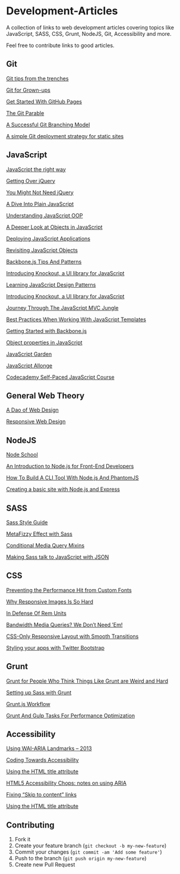 Development-Articles
====================

A collection of links to web development articles covering topics like JavaScript, SASS, CSS, Grunt, NodeJS, Git, Accessibility and more.

Feel free to contribute links to good articles.


Git
----------

[Git tips from the trenches](https://ochronus.com/git-tips-from-the-trenches/)

[Git for Grown-ups](http://24ways.org/2013/git-for-grownups/)

[Get Started With GitHub Pages](http://24ways.org/2013/get-started-with-github-pages/)

[The Git Parable](http://tom.preston-werner.com/2009/05/19/the-git-parable.html)

[A Successful Git Branching Model](http://nvie.com/posts/a-successful-git-branching-model/)

[A simple Git deployment strategy for static sites](http://nicolasgallagher.com/simple-git-deployment-strategy-for-static-sites/)

JavaScript
----------

[JavaScript the right way](http://jstherightway.org/)

[Getting Over jQuery](http://blog.ponyfoo.com/2013/07/09/getting-over-jquery)

[You Might Not Need jQuery](http://youmightnotneedjquery.com/)

[A Dive Into Plain JavaScript](http://blog.adtile.me/2014/01/16/a-dive-into-plain-javascript/)

[Understanding JavaScript OOP](http://robotlolita.github.io/2011/10/09/understanding-javascript-oop.html)

[A Deeper Look at Objects in JavaScript](http://www.kirupa.com/html5/a_deeper_look_at_objects_in_javascript.htm)

[Deploying JavaScript Applications](https://alexsexton.com/blog/2013/03/deploying-javascript-applications/)

[Revisiting JavaScript Objects](http://www.laktek.com/2012/12/29/revisiting-javascript-objects/)

[Backbone.js Tips And Patterns](http://coding.smashingmagazine.com/2013/08/09/backbone-js-tips-patterns/)

[Introducing Knockout, a UI library for JavaScript](http://blog.stevensanderson.com/2010/07/05/introducing-knockout-a-ui-library-for-javascript/)

[Learning JavaScript Design Patterns](http://addyosmani.com/resources/essentialjsdesignpatterns/book/#factorypatternjavascript)

[Introducing Knockout, a UI library for JavaScript](http://blog.stevensanderson.com/2010/07/05/introducing-knockout-a-ui-library-for-javascript/)

[Journey Through The JavaScript MVC Jungle](http://coding.smashingmagazine.com/2012/07/27/journey-through-the-javascript-mvc-jungle/)

[Best Practices When Working With JavaScript Templates](http://code.tutsplus.com/tutorials/best-practices-when-working-with-javascript-templates--net-28364)

[Getting Started with Backbone.js](http://code.tutsplus.com/tutorials/getting-started-with-backbone-js--net-19751)

[Object properties in JavaScript](http://www.2ality.com/2012/10/javascript-properties.html)

[JavaScript Garden](http://bonsaiden.github.io/JavaScript-Garden/)

[JavaScript Allonge](https://leanpub.com/javascript-allonge)

[Codecademy Self-Paced JavaScript Course](http://www.codecademy.com/tracks/javascript)

General Web Theory
----------

[A Dao of Web Design](http://alistapart.com/article/dao)

[Responsive Web Design](http://alistapart.com/article/responsive-web-design)

NodeJS
----------

[Node School](http://nodeschool.io/)

[An Introduction to Node.js for Front-End Developers](http://speckyboy.com/2013/11/13/node-js-for-front-end-developers/)

[How To Build A CLI Tool With Node.js And PhantomJS](http://coding.smashingmagazine.com/2014/02/12/build-cli-tool-nodejs-phantomjs/)

[Creating a basic site with Node.js and Express](http://shapeshed.com/creating-a-basic-site-with-node-and-express/)


SASS
----------

[Sass Style Guide](http://css-tricks.com/sass-style-guide/)

[MetaFizzy Effect with Sass](http://css-tricks.com/metafizzy-effect-with-sass/)

[Conditional Media Query Mixins](http://css-tricks.com/conditional-media-query-mixins/)

[Making Sass talk to JavaScript with JSON](http://css-tricks.com/making-sass-talk-to-javascript-with-json/)


CSS
----------

[Preventing the Performance Hit from Custom Fonts](http://css-tricks.com/preventing-the-performance-hit-from-custom-fonts/)

[Why Responsive Images Is So Hard](https://www.readability.com/articles/paaucghp)

[In Defense Of Rem Units](http://techtime.getharvest.com/blog/in-defense-of-rem-units)

[Bandwidth Media Queries? We Don’t Need ’Em!](http://mobile.smashingmagazine.com/2013/01/09/bandwidth-media-queries-we-dont-need-em/)

[CSS-Only Responsive Layout with Smooth Transitions](http://tympanus.net/codrops/2012/06/12/css-only-responsive-layout-with-smooth-transitions/)

[Styling your apps with Twitter Bootstrap](http://www.adobe.com/devnet/html5/articles/twitter-bootstrap.html)


Grunt
----------

[Grunt for People Who Think Things Like Grunt are Weird and Hard](http://24ways.org/2013/grunt-is-not-weird-and-hard/)

[Setting up Sass with Grunt](http://culttt.com/2013/11/18/setting-sass-grunt/)

[Grunt.js Workflow](http://merrickchristensen.com/articles/gruntjs-workflow.html)

[Grunt And Gulp Tasks For Performance Optimization](http://yeoman.io/blog/performance-optimization.html)


Accessibility
----------

[Using WAI-ARIA Landmarks – 2013](http://blog.paciellogroup.com/2013/02/using-wai-aria-landmarks-2013/)

[Coding Towards Accessibility](http://24ways.org/2013/coding-towards-accessibility/)

[Using the HTML title attribute](http://blog.paciellogroup.com/2013/01/using-the-html-title-attribute-updated/)

[HTML5 Accessibility Chops: notes on using ARIA](http://blog.paciellogroup.com/2012/06/html5-accessibility-chops-using-aria-notes/)

[Fixing “Skip to content” links](http://www.nczonline.net/blog/2013/01/15/fixing-skip-to-content-links/)

[Using the HTML title attribute](http://blog.paciellogroup.com/2010/11/using-the-html-title-attribute/)


## Contributing

1. Fork it
2. Create your feature branch (`git checkout -b my-new-feature`)
3. Commit your changes (`git commit -am 'Add some feature'`)
4. Push to the branch (`git push origin my-new-feature`)
5. Create new Pull Request
